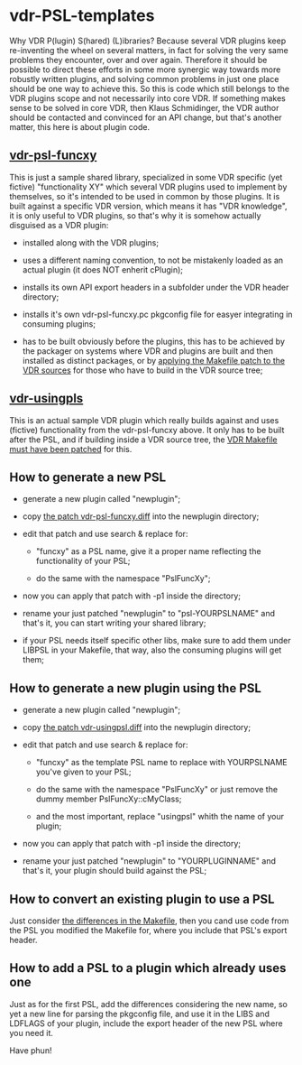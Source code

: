 vdr-PSL-templates
=================

Why VDR P(lugin) S(hared) (L)ibraries? Because several VDR plugins keep re-inventing the
wheel on several matters, in fact for solving the very same problems they encounter, over and over
again. Therefore it should be possible to direct these efforts in some more synergic way towards more robustly
written plugins, and solving common problems in just one place should be one way to achieve this.
So this is code which still belongs to the VDR plugins scope and not necessarily into core VDR.
If something makes sense to be solved in core VDR, then Klaus Schmidinger, the VDR author should be contacted and
convinced for an API change, but that's another matter, this here is about plugin code.


[vdr-psl-funcxy](https://github.com/lucianm/vdr-PSL-templates/tree/master/vdr-psl-funcxy)
-----------------------------------------------------------------------------------------

This is just a sample shared library, specialized in some VDR specific (yet fictive) "functionality XY"
which several VDR plugins used to implement by themselves, so it's intended to be used in common by those plugins.
It is built against a specific VDR version, which means it has "VDR knowledge", it is only useful
to VDR plugins, so that's why it is somehow actually disguised as a VDR plugin:
- installed along with the VDR plugins;

- uses a different naming convention, to not be mistakenly loaded as an actual plugin (it does NOT enherit cPlugin);

- installs its own API export headers in a subfolder under the VDR header directory;

- installs it's own vdr-psl-funcxy.pc pkgconfig file for easyer integrating in consuming plugins;

- has to be built obviously before the plugins, this has to be achieved by the packager on systems
where VDR and plugins are built and then installed as distinct packages, or by [applying the
Makefile patch to the VDR sources](https://github.com/lucianm/vdr-PSL-templates/blob/master/patch-vdr-LCLBLD/vdr-1.7.42_PSL-Makefile.diff)
for those who have to build in the VDR source tree;


[vdr-usingpls](https://github.com/lucianm/vdr-PSL-templates/tree/master/vdr-usingpsl)
-------------------------------------------------------------------------------------

This is an actual sample VDR plugin which really builds against and uses (fictive) functionality from the
vdr-psl-funcxy above. It only has to be built after the PSL, and if building inside a VDR source tree,
the [VDR Makefile must have been patched](https://github.com/lucianm/vdr-PSL-templates/blob/master/patch-vdr-LCLBLD/vdr-1.7.42_PSL-Makefile.diff) for this.


How to generate a new PSL
-------------------------

- generate a new plugin called "newplugin";

- copy [the patch vdr-psl-funcxy.diff](https://github.com/lucianm/vdr-PSL-templates/blob/master/diffs-from-newplugin/vdr-psl-funcxy.diff)
into the newplugin directory;

- edit that patch and use search & replace for:
    - "funcxy" as a PSL name, give it a proper name reflecting the functionality of your PSL;

    - do the same with the namespace "PslFuncXy";

- now you can apply that patch with -p1 inside the directory;

- rename your just patched "newplugin" to "psl-YOURPSLNAME" and that's it, you can start writing your shared library;

- if your PSL needs itself specific other libs, make sure to add them under LIBPSL in your Makefile, that way, also the consuming plugins will get them;


How to generate a new plugin using the PSL
------------------------------------------

- generate a new plugin called "newplugin";

- copy [the patch vdr-usingpsl.diff](https://github.com/lucianm/vdr-PSL-templates/blob/master/diffs-from-newplugin/vdr-usingpsl.diff)
into the newplugin directory;

- edit that patch and use search & replace for:
    - "funcxy" as the template PSL name to replace with YOURPSLNAME you've given to your PSL;

    - do the same with the namespace "PslFuncXy" or just remove the dummy member PslFuncXy::cMyClass;

    - and the most important, replace "usingpsl" whith the name of your plugin;

- now you can apply that patch with -p1 inside the directory;

- rename your just patched "newplugin" to "YOURPLUGINNAME" and that's it, your plugin should build against the PSL;


How to convert an existing plugin to use a PSL
----------------------------------------------

Just consider [the differences in the Makefile](https://github.com/lucianm/vdr-PSL-templates/blob/master/diffs-from-newplugin/vdr-usingpsl.diff),
then you cand use code from the PSL you modified the Makefile for, where you include that PSL's export header.


How to add a PSL to a plugin which already uses one
---------------------------------------------------

Just as for the first PSL, add the differences considering the new name, so yet a new line for parsing the pkgconfig file,
and use it in the LIBS and LDFLAGS of your plugin, include the export header of the new PSL where you need it.

Have phun!
